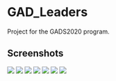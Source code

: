 # GAD_Leaders

Project for the GADS2020 program.

## Screenshots
<img src ="Screenshots/first_screen.jpg">
<img src ="Screenshots/second_screen.jpg">
<img src ="Screenshots/third_screen.jpg">
<img src ="Screenshots/fourth_screen.jpg">
<img src ="Screenshots/fifth_screen.jpg">
<img src ="Screenshots/sixth_screen.jpg">
<img src ="Screenshots/seventh_screen.jpg">